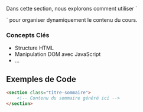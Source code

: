 Dans cette section, nous explorons comment utiliser `
<section class="titre-sommaire"></section>` pour organiser dynamiquement le contenu du cours.

### Concepts Clés

- Structure HTML
- Manipulation DOM avec JavaScript
- ...

## Exemples de Code

```html
<section class="titre-sommaire">
    <!-- Contenu du sommaire généré ici -->
</section>
